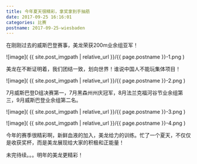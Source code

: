 ```yaml
---
title: 今年夏天很精彩，拿奖拿到手抽筋
date: 2017-09-25 16:16:01
categories: 比赛
postname: 2017-09-25-wiesbaden
---
```


在刚刚过去的威斯巴登赛事，美龙荣获200m业余组亚军！

![image]( {{ site.post_imgpath | relative_url }}/{{ page.postname }}-1.png )


美龙在不断证明着，我们团结一致，划向世界！谁说中国人不能玩集体项目！

![image]( {{ site.post_imgpath | relative_url }}/{{ page.postname }}-2.png )

7月威斯巴登D组决赛第一，7月黑森州州庆冠军，8月法兰克福河谷节业余组第三，9月威斯巴登业余组第二名。

![image]( {{ site.post_imgpath | relative_url }}/{{ page.postname }}-3.png )


![image]( {{ site.post_imgpath | relative_url }}/{{ page.postname }}-4.png )



今年的赛季很精彩啊，新鲜血液的加入，美龙给力的训练。忙了一个夏天，不仅仅是收获奖杯，而是美龙展现给大家的积极和正能量！

未完待续。。。明年的美龙更精彩！
